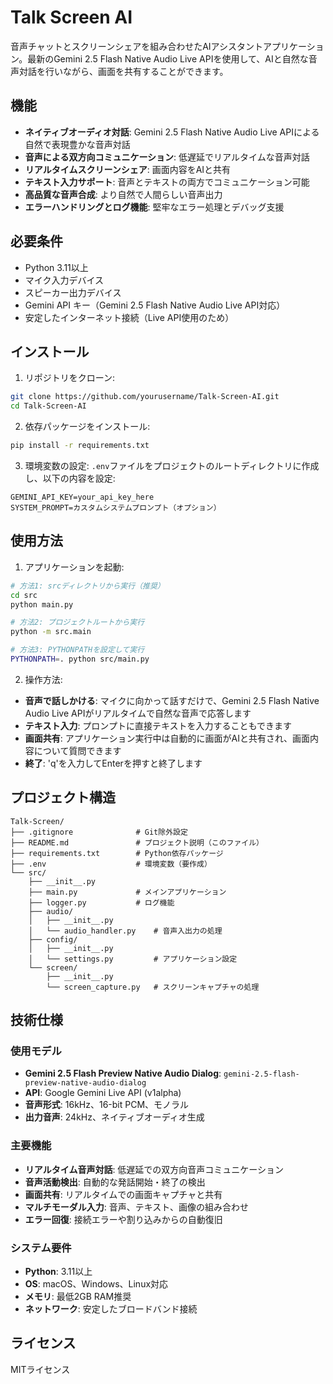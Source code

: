 # Talk Screen AI

音声チャットとスクリーンシェアを組み合わせたAIアシスタントアプリケーション。最新のGemini 2.5 Flash Native Audio Live APIを使用して、AIと自然な音声対話を行いながら、画面を共有することができます。

## 機能

- **ネイティブオーディオ対話**: Gemini 2.5 Flash Native Audio Live APIによる自然で表現豊かな音声対話
- **音声による双方向コミュニケーション**: 低遅延でリアルタイムな音声対話
- **リアルタイムスクリーンシェア**: 画面内容をAIと共有
- **テキスト入力サポート**: 音声とテキストの両方でコミュニケーション可能
- **高品質な音声合成**: より自然で人間らしい音声出力
- **エラーハンドリングとログ機能**: 堅牢なエラー処理とデバッグ支援

## 必要条件

- Python 3.11以上
- マイク入力デバイス
- スピーカー出力デバイス
- Gemini API キー（Gemini 2.5 Flash Native Audio Live API対応）
- 安定したインターネット接続（Live API使用のため）

## インストール

1. リポジトリをクローン:
```bash
git clone https://github.com/yourusername/Talk-Screen-AI.git
cd Talk-Screen-AI
```

2. 依存パッケージをインストール:
```bash
pip install -r requirements.txt
```

3. 環境変数の設定:
`.env`ファイルをプロジェクトのルートディレクトリに作成し、以下の内容を設定:
```
GEMINI_API_KEY=your_api_key_here
SYSTEM_PROMPT=カスタムシステムプロンプト（オプション）
```

## 使用方法

1. アプリケーションを起動:
```bash
# 方法1: srcディレクトリから実行（推奨）
cd src
python main.py

# 方法2: プロジェクトルートから実行
python -m src.main

# 方法3: PYTHONPATHを設定して実行
PYTHONPATH=. python src/main.py
```

2. 操作方法:
- **音声で話しかける**: マイクに向かって話すだけで、Gemini 2.5 Flash Native Audio Live APIがリアルタイムで自然な音声で応答します
- **テキスト入力**: プロンプトに直接テキストを入力することもできます
- **画面共有**: アプリケーション実行中は自動的に画面がAIと共有され、画面内容について質問できます
- **終了**: 'q'を入力してEnterを押すと終了します

## プロジェクト構造

```
Talk-Screen/
├── .gitignore              # Git除外設定
├── README.md               # プロジェクト説明（このファイル）
├── requirements.txt        # Python依存パッケージ
├── .env                    # 環境変数（要作成）
└── src/
    ├── __init__.py
    ├── main.py             # メインアプリケーション
    ├── logger.py           # ログ機能
    ├── audio/
    │   ├── __init__.py
    │   └── audio_handler.py    # 音声入出力の処理
    ├── config/
    │   ├── __init__.py
    │   └── settings.py         # アプリケーション設定
    └── screen/
        ├── __init__.py
        └── screen_capture.py   # スクリーンキャプチャの処理
```

## 技術仕様

### 使用モデル
- **Gemini 2.5 Flash Preview Native Audio Dialog**: `gemini-2.5-flash-preview-native-audio-dialog`
- **API**: Google Gemini Live API (v1alpha)
- **音声形式**: 16kHz、16-bit PCM、モノラル
- **出力音声**: 24kHz、ネイティブオーディオ生成

### 主要機能
- **リアルタイム音声対話**: 低遅延での双方向音声コミュニケーション
- **音声活動検出**: 自動的な発話開始・終了の検出
- **画面共有**: リアルタイムでの画面キャプチャと共有
- **マルチモーダル入力**: 音声、テキスト、画像の組み合わせ
- **エラー回復**: 接続エラーや割り込みからの自動復旧

### システム要件
- **Python**: 3.11以上
- **OS**: macOS、Windows、Linux対応
- **メモリ**: 最低2GB RAM推奨
- **ネットワーク**: 安定したブロードバンド接続

## ライセンス

MITライセンス
